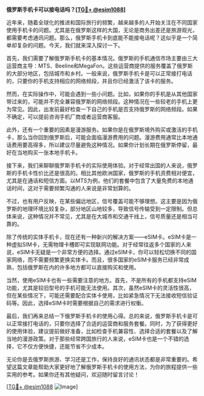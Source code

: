 **俄罗斯手机卡可以接电话吗？[[TG💪+ @esim1088](https://t.me/s/esim1088)]**

近年来，随着全球化的推进和国际旅行的频繁，越来越多的人开始关注在不同国家使用手机卡的问题。尤其是在俄罗斯这样的大国，无论是商务出差还是旅游观光，都需要考虑通讯问题。那么，俄罗斯手机卡到底能不能接电话呢？这似乎是一个简单却复杂的问题。今天，我们就来深入探讨一下。

首先，我们需要了解俄罗斯手机卡的基本情况。俄罗斯的手机通信市场主要由三大运营商主导：MTS、Beeline和MegaFon。这些运营商提供的服务覆盖了俄罗斯的大部分地区，包括城市和乡村。一般来说，俄罗斯手机卡是可以正常接打电话的，只要你的手机支持相应的网络频段，并且你已经激活了该卡的服务。

然而，在实际操作中，可能会遇到一些小问题。比如，如果你的手机是从其他国家带过来的，可能并不完全兼容俄罗斯的网络频段。这种情况在一些较老的手机上更为常见。因此，出发前最好检查一下自己的手机是否支持俄罗斯的网络频段。如果不确定，可以提前咨询手机厂商或者运营商客服。

此外，还有一个重要的因素是漫游服务。如果你是在俄罗斯境外购买或激活的手机卡，那么当你回到俄罗斯后，可能会面临漫游费用的问题。漫游费用通常比本地通话费用要高得多，所以建议尽量避免这种情况。如果你计划长期在俄罗斯停留，最好在当地购买一张本地手机卡。

接下来，我们来聊聊俄罗斯手机卡的实际使用体验。对于经常出国的人来说，俄罗斯的手机卡性价比还是很高的。相比其他欧洲国家，俄罗斯的手机资费相对便宜，尤其是在通话和短信方面。以MTS为例，他们的套餐中包含了大量免费的本地通话时间，这对于需要频繁沟通的人来说是非常划算的。

不过，也有用户反映，在某些偏远地区，信号覆盖可能不够理想。这主要是因为俄罗斯的地理环境比较复杂，部分地区山地较多，导致信号传输受到一定限制。但总体来说，这种情况并不常见，尤其是在大城市和交通干线上，信号质量还是相当可靠的。

除了传统的实体手机卡，现在还有一种新兴的解决方案——eSIM卡。eSIM卡是一种虚拟SIM卡，无需物理卡槽即可实现联网功能。对于经常往返多个国家的人来说，eSIM卡无疑是一个非常方便的选择。通过eSIM卡，你可以轻松切换不同的国家网络，而不需要频繁更换实体卡。而且，很多国家的eSIM卡服务已经非常成熟，包括俄罗斯在内的许多地方都可以直接购买和使用。

当然，使用eSIM卡也有一些需要注意的地方。首先，不是所有的手机都支持eSIM功能，尤其是较旧型号的手机可能无法使用。其次，虽然eSIM卡的灵活性很高，但在某些情况下，可能还需要配合实体卡使用，比如紧急情况下无法接收短信验证码等。因此，选择eSIM卡时需要根据自己的需求进行权衡。

最后，我们再来总结一下俄罗斯手机卡的使用心得。总的来说，俄罗斯手机卡是可以正常接打电话的，只要你选择了合适的运营商和服务套餐。同时，为了获得更好的使用体验，建议提前做好准备，比如检查手机兼容性、选择合适的套餐以及了解当地的漫游政策。对于那些经常跨国旅行的人来说，eSIM卡也是一个不错的选择，它不仅方便快捷，还能节省不少成本。

无论你是去俄罗斯旅游、学习还是工作，保持良好的通讯状态都是非常重要的。希望这篇文章能帮助大家更好地了解俄罗斯手机卡的使用方法，为你的旅程提供一些实用的参考。如果你还有其他疑问，欢迎随时留言讨论！

[[TG💪+ @esim1088](https://t.me/s/esim1088) ![Image](https://i.postimg.cc/4NQfJmqS/Snipaste-2025-05-13-00-14-12.png)]